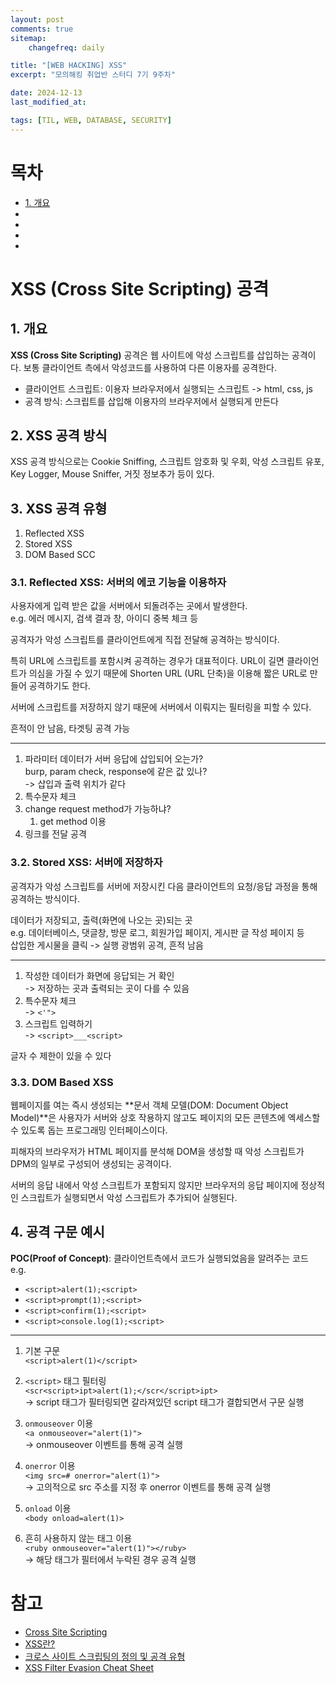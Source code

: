```yaml
---
layout: post
comments: true
sitemap:
    changefreq: daily

title: "[WEB HACKING] XSS"
excerpt: "모의해킹 취업반 스터디 7기 9주차"

date: 2024-12-13
last_modified_at: 

tags: [TIL, WEB, DATABASE, SECURITY]
---
```


# 목차
* [1. 개요](#1-개요)
* [](#2-xss-공격-방식)
* []()
* []()
* []()

# XSS (Cross Site Scripting) 공격
## 1. 개요
**XSS (Cross Site Scripting)** 공격은 웹 사이트에 악성 스크립트를 삽입하는 공격이다.
보통 클라이언트 측에서 악성코드를 사용하여 다른 이용자를 공격한다.  
* 클라이언트 스크립트: 이용자 브라우저에서 실행되는 스크립트 -> html, css, js
* 공격 방식: 스크립트를 삽입해 이용자의 브라우저에서 실행되게 만든다

## 2. XSS 공격 방식
XSS 공격 방식으로는 Cookie Sniffing, 스크립트 암호화 및 우회, 악성 스크립트 유포, Key Logger, Mouse Sniffer, 거짓 정보추가 등이 있다.

## 3. XSS 공격 유형
1. Reflected XSS
1. Stored XSS
1. DOM Based SCC

### 3.1. Reflected XSS: 서버의 에코 기능을 이용하자
사용자에게 입력 받은 값을 서버에서 되돌려주는 곳에서 발생한다.  
e.g. 에러 메시지, 검색 결과 창, 아이디 중복 체크 등

공격자가 악성 스크립트를 클라이언트에게 직접 전달해 공격하는 방식이다.

특히 URL에 스크립트를 포함시켜 공격하는 경우가 대표적이다.
URL이 길면 클라이언트가 의심을 가질 수 있기 때문에 Shorten URL (URL 단축)을 이용해 짧은 URL로 만들어 공격하기도 한다.

서버에 스크립트를 저장하지 않기 때문에 서버에서 이뤄지는 필터링을 피할 수 있다.

흔적이 안 남음, 타겟팅 공격 가능  

---

1. 파라미터 데이터가 서버 응답에 삽입되어 오는가?  
burp, param check, response에 같은 값 있나?  
-> 삽입과 출력 위치가 같다  
1. 특수문자 체크
1. change request method가 가능하냐?
    1. get method 이용
1. 링크를 전달 공격

### 3.2. Stored XSS: 서버에 저장하자
공격자가 악성 스크립트를 서버에 저장시킨 다음 클라이언트의 요청/응답 과정을 통해 공격하는 방식이다.

데이터가 저장되고, 출력(화면에 나오는 곳)되는 곳  
e.g. 데이터베이스, 댓글창, 방문 로그, 회원가입 페이지, 게시판 글 작성 페이지 등  
삽입한 게시물을 클릭 -> 실행
광범위 공격, 흔적 남음

---

1. 작성한 데이터가 화면에 응답되는 거 확인  
-> 저장하는 곳과 출력되는 곳이 다를 수 있음
2. 특수문자 체크  
-> `<'">`
3. 스크립트 입력하기  
-> `<script>___<script>`

글자 수 제한이 있을 수 있다

### 3.3. DOM Based XSS
웹페이지를 여는 즉시 생성되는 **문서 객체 모델(DOM: Document Object Model)**은 사용자가 서버와 상호 작용하지 않고도 페이지의 모든 콘텐츠에 엑세스할 수 있도록 돕는 프로그래밍 인터페이스이다.

피해자의 브라우저가 HTML 페이지를 분석해 DOM을 생성할 때 악성 스크립트가 DPM의 일부로 구성되어 생성되는 공격이다.

서버의 응답 내에서 악성 스크립트가 포함되지 않지만 브라우저의 응답 페이지에 정상적인 스크립트가 실행되면서 악성 스크립트가 추가되어 실행된다.

## 4. 공격 구문 예시
**POC(Proof of Concept)**: 클라이언트측에서 코드가 실행되었음을 알려주는 코드  
e.g.
* `<script>alert(1);<script>`
* `<script>prompt(1);<script>`
* `<script>confirm(1);<script>`
* `<script>console.log(1);<script>`

---

1. 기본 구문  
`<script>alert(1)</script>`

1. `<script>` 태그 필터링  
`<scr<script>ipt>alert(1);</scr</script>ipt>`  
-> script 태그가 필터링되면 갈라져있던 script 태그가 결합되면서 구문 실행

1. `onmouseover` 이용  
`<a onmouseover="alert(1)">`  
-> onmouseover 이벤트를 통해 공격 실행  

1. `onerror` 이용  
`<img src=# onerror="alert(1)">`  
-> 고의적으로 src 주소를 지정 후 onerror 이벤트를 통해 공격 실행  

1. `onload` 이용  
`<body onload=alert(1)>`  

1. 흔히 사용하지 않는 태그 이용  
`<ruby onmouseover="alert(1)"></ruby>`  
-> 해당 태그가 필터에서 누락된 경우 공격 실행  

# 참고
* [Cross Site Scripting](https://owasp.org/www-community/attacks/xss/)
* [XSS란?](https://tibetsandfox.tistory.com/5)
* [크로스 사이트 스크립팅의 정의 및 공격 유형](https://nordvpn.com/ko/blog/xss-attack/)
* [XSS Filter Evasion Cheat Sheet](https://cheatsheetseries.owasp.org/cheatsheets/XSS_Filter_Evasion_Cheat_Sheet.html)